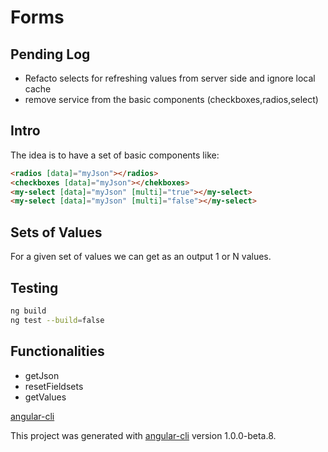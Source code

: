 # Forms

## Pending Log

- Refacto selects for refreshing values from server side and ignore local cache
- remove service from the basic components (checkboxes,radios,select)

## Intro

The idea is to have a set of basic components like:

```html
<radios [data]="myJson"></radios>
<checkboxes [data]="myJson"></chekboxes>
<my-select [data]="myJson" [multi]="true"></my-select>
<my-select [data]="myJson" [multi]="false"></my-select>
```

## Sets of Values

For a given set of values we can get as an output 1 or N values.

## Testing

```bash
ng build
ng test --build=false
```

## Functionalities

- getJson
- resetFieldsets
- getValues

[angular-cli](./docs/angular-cli.md)

This project was generated with [angular-cli](https://github.com/angular/angular-cli) version 1.0.0-beta.8.
